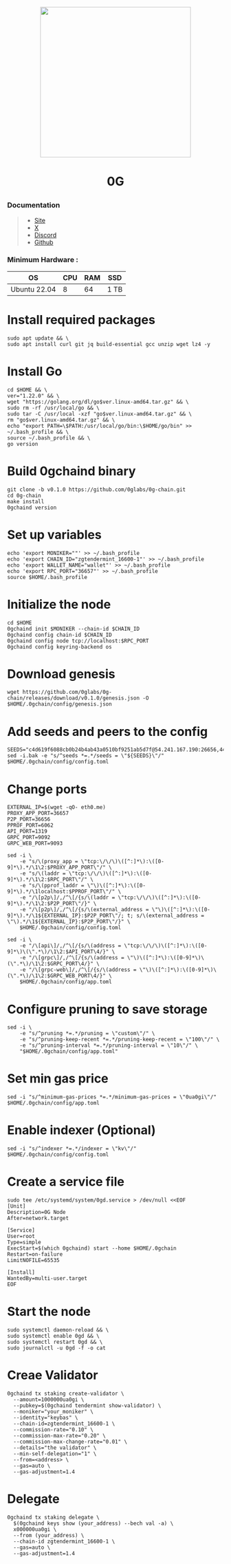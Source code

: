 <p align="center">
  <img height="350" height="350" src="https://github.com/user-attachments/assets/b6405d54-9ea3-443f-b920-e2a717fdf499">
</p>
<h1>
<p align="center"> 0G </p>
</h1>

### Documentation
> - [Site](https://0g.ai/)
> - [X](https://twitter.com/0G_labs)
> - [Discord](https://discord.com/invite/0glabs)
> - [Github](https://github.com/0glabs)

### Minimum Hardware :
OS  | CPU     | RAM      | SSD     | 
| ------------- | ------------- | ------------- | -------- |
| Ubuntu 22.04 | 8          | 64         | 1 TB  | 


# Install required packages
```
sudo apt update && \
sudo apt install curl git jq build-essential gcc unzip wget lz4 -y
```
# Install Go
```
cd $HOME && \
ver="1.22.0" && \
wget "https://golang.org/dl/go$ver.linux-amd64.tar.gz" && \
sudo rm -rf /usr/local/go && \
sudo tar -C /usr/local -xzf "go$ver.linux-amd64.tar.gz" && \
rm "go$ver.linux-amd64.tar.gz" && \
echo "export PATH=\$PATH:/usr/local/go/bin:\$HOME/go/bin" >> ~/.bash_profile && \
source ~/.bash_profile && \
go version
```
# Build 0gchaind binary
```
git clone -b v0.1.0 https://github.com/0glabs/0g-chain.git
cd 0g-chain
make install
0gchaind version
```
# Set up variables
```
echo 'export MONIKER=""' >> ~/.bash_profile
echo 'export CHAIN_ID="zgtendermint_16600-1"' >> ~/.bash_profile
echo 'export WALLET_NAME="wallet"' >> ~/.bash_profile
echo 'export RPC_PORT="36657"' >> ~/.bash_profile
source $HOME/.bash_profile
```
# Initialize the node
```
cd $HOME
0gchaind init $MONIKER --chain-id $CHAIN_ID
0gchaind config chain-id $CHAIN_ID
0gchaind config node tcp://localhost:$RPC_PORT
0gchaind config keyring-backend os
```
# Download genesis
```
wget https://github.com/0glabs/0g-chain/releases/download/v0.1.0/genesis.json -O $HOME/.0gchain/config/genesis.json
```
# Add seeds and peers to the config
```
SEEDS="c4d619f6088cb0b24b4ab43a0510bf9251ab5d7f@54.241.167.190:26656,44d11d4ba92a01b520923f51632d2450984d5886@54.176.175.48:26656,f2693dd86766b5bf8fd6ab87e2e970d564d20aff@54.193.250.204:26656,f878d40c538c8c23653a5b70f615f8dccec6fb9f@54.215.187.94:26656"
sed -i.bak -e "s/^seeds *=.*/seeds = \"${SEEDS}\"/" $HOME/.0gchain/config/config.toml
```
# Change ports
```
EXTERNAL_IP=$(wget -qO- eth0.me)
PROXY_APP_PORT=36657
P2P_PORT=36656
PPROF_PORT=6062
API_PORT=1319
GRPC_PORT=9092
GRPC_WEB_PORT=9093
```
```
sed -i \
    -e "s/\(proxy_app = \"tcp:\/\/\)\([^:]*\):\([0-9]*\).*/\1\2:$PROXY_APP_PORT\"/" \
    -e "s/\(laddr = \"tcp:\/\/\)\([^:]*\):\([0-9]*\).*/\1\2:$RPC_PORT\"/" \
    -e "s/\(pprof_laddr = \"\)\([^:]*\):\([0-9]*\).*/\1localhost:$PPROF_PORT\"/" \
    -e "/\[p2p\]/,/^\[/{s/\(laddr = \"tcp:\/\/\)\([^:]*\):\([0-9]*\).*/\1\2:$P2P_PORT\"/}" \
    -e "/\[p2p\]/,/^\[/{s/\(external_address = \"\)\([^:]*\):\([0-9]*\).*/\1${EXTERNAL_IP}:$P2P_PORT\"/; t; s/\(external_address = \"\).*/\1${EXTERNAL_IP}:$P2P_PORT\"/}" \
    $HOME/.0gchain/config/config.toml
```
```
sed -i \
    -e "/\[api\]/,/^\[/{s/\(address = \"tcp:\/\/\)\([^:]*\):\([0-9]*\)\(\".*\)/\1\2:$API_PORT\4/}" \
    -e "/\[grpc\]/,/^\[/{s/\(address = \"\)\([^:]*\):\([0-9]*\)\(\".*\)/\1\2:$GRPC_PORT\4/}" \
    -e "/\[grpc-web\]/,/^\[/{s/\(address = \"\)\([^:]*\):\([0-9]*\)\(\".*\)/\1\2:$GRPC_WEB_PORT\4/}" \
    $HOME/.0gchain/config/app.toml
```
# Configure pruning to save storage
```
sed -i \
    -e "s/^pruning *=.*/pruning = \"custom\"/" \
    -e "s/^pruning-keep-recent *=.*/pruning-keep-recent = \"100\"/" \
    -e "s/^pruning-interval *=.*/pruning-interval = \"10\"/" \
    "$HOME/.0gchain/config/app.toml"
```
# Set min gas price 
```
sed -i "s/^minimum-gas-prices *=.*/minimum-gas-prices = \"0ua0gi\"/" $HOME/.0gchain/config/app.toml
```
# Enable indexer (Optional)
```
sed -i "s/^indexer *=.*/indexer = \"kv\"/" $HOME/.0gchain/config/config.toml
```
# Create a service file
```
sudo tee /etc/systemd/system/0gd.service > /dev/null <<EOF
[Unit]
Description=0G Node
After=network.target

[Service]
User=root
Type=simple
ExecStart=$(which 0gchaind) start --home $HOME/.0gchain
Restart=on-failure
LimitNOFILE=65535

[Install]
WantedBy=multi-user.target
EOF
```
# Start the node
```
sudo systemctl daemon-reload && \
sudo systemctl enable 0gd && \
sudo systemctl restart 0gd && \
sudo journalctl -u 0gd -f -o cat
```
# Creae Validator
```
0gchaind tx staking create-validator \
  --amount=1000000ua0gi \
  --pubkey=$(0gchaind tendermint show-validator) \
  --moniker="your_moniker" \
  --identity="keybas" \
  --chain-id=zgtendermint_16600-1 \
  --commission-rate="0.10" \
  --commission-max-rate="0.20" \
  --commission-max-change-rate="0.01" \
  --details="the validator" \
  --min-self-delegation="1" \
  --from=<address> \
  --gas=auto \
  --gas-adjustment=1.4
```
# Delegate
```
0gchaind tx staking delegate \
  $(0gchaind keys show (your_address) --bech val -a) \
  x000000ua0gi \
  --from (your_address) \
  --chain-id zgtendermint_16600-1 \
  --gas=auto \
  --gas-adjustment=1.4
```
